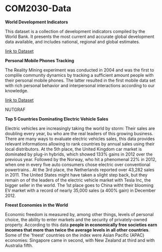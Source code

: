 # COM2030-Data
**World Development Indicators**

This dataset is a collection of development indicators compiled by the World Bank. It presents the most current and accurate global development data available, and includes national, regional and global estimates.

[link to Dataset](http://databank.worldbank.org/data/reports.aspx?source=world-development-indicators)


**Personal Mobile Phones Tracking**

The Reality Mining experiment was conducted in 2004 and was the first to complile community dynamics by tracking a sufficient amount people with their personal mobile phones. The latter resulted in the first mobile data set with rich personal behavior and interpersonal interactions according to our knowledge.

[link to Dataset](http://realitycommons.media.mit.edu/RealityMining.zip)



NUTGRAF


**Top 5 Countries Dominating Electric Vehicle Sales**


Electric vehicles are increasingly taking the world by storm: Their sales are doubling every year, bu who are the real leaders of this growing business. There are many ways to evaluate electric vehicles sales, this data provides relevant informations allowing to rank countries by annual sales using their local distributors. 
At the 5th place, the United Kingdom car market is dominated by plug-in hybrids, which showed 133% gains in 2012 over the previous year. Followed by the Norway, who hit a phenomenal 22% in 2012, when one in every five auto consumers chose electric over conventional powertrains.. At the 3rd place, the Netherlands reported over 43,282 sales in 2011. The United States might have taken a slight step back, but they remain on of the leaders of the electric vehicle market with Tesla Inc, the bigger seller in the world. The 1st place goes to China witht their blooming EV market with a record of  nearly 35,000 sales (a 400% gain) in December 2012. 



**Freest Economies in the World**


Economic freedom is measured by, among other things, levels of personal choice, the ability to enter markets and the security of privately-owned property. According to this data **people in economically free societies earn incomes that more than twice the average levels in all other countries**. Some of the 'freest' countries on the index were Asian Pacific (APAC) economies: Singapore came in second, with New Zealand at third and with Australia fifth.












